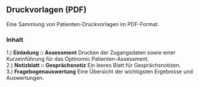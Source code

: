 ## Druckvorlagen (PDF)
Eine Sammlung von Patienten-Druckvorlagen im PDF-Format.

### Inhalt
1.) **Einladung :: Assessment** Drucken der Zugangsdaten sowie einer Kurzeinführung für das Optinomic Patienten-Assessment.   
2.) **Notizblatt :: Gesprächsnotiz** Ein leeres Blatt für Gesprächsnotizen.   
3.) **Fragebogenauswertung** Eine Übersicht der wichtigsten Ergebnisse und Auswertungen.   
